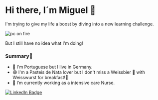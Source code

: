 


# Hi there, I´m Miguel 👋

I'm trying to give my life a boost by diving into a new learning challenge. 

![pc on fire](https://media.giphy.com/media/g79am6uuZJKSc/giphy.gif)

But I still have no idea what I'm doing!

### Summary👋
- 🌱 I'm Portuguese but I live in Germany. 
- 😄 I'm a Pasteis de Nata lover but I don't miss a Weissbier :beer: with Weisswurst for breakfast!:pretzel:
- :hospital: I’m currently working as a intensive care Nurse.



[![LinkedIn Badge](https://img.shields.io/badge/-LinkedIn-blue?style=social&logo=Linkedin&logoColor=blue&link=https://www.linkedin.com/in/miguel-pinto-8550153b)](https://www.linkedin.com/in/miguel-pinto-8550153b/)






<!--
**MiketheBite/mikethebite** is a ✨ _special_ ✨ repository because its `README.md` (this file) appears on your GitHub profile.

Here are some ideas to get you started:

- 🔭 I’m currently working on ...
- 🌱 I’m currently learning ...
- 👯 I’m looking to collaborate on ...
- 🤔 I’m looking for help with ...
- 💬 Ask me about ...
- 📫 How to reach me: ...
- 😄 Pronouns: ...
- ⚡ Fun fact: ...
-->
